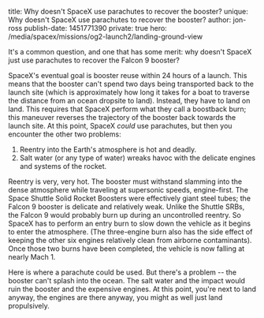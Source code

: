 title: Why doesn't SpaceX use parachutes to recover the booster?
unique: Why doesn't SpaceX use parachutes to recover the booster?
author: jon-ross
publish-date: 1451771390
private: true
hero: /media/spacex/missions/og2-launch2/landing-ground-view

It's a common question, and one that has some merit: why doesn't
SpaceX just use parachutes to recover the Falcon 9 booster?

SpaceX's eventual goal is booster reuse within 24 hours of a
launch. This means that the booster can't spend two days being
transported back to the launch site (which is approximately how long
it takes for a boat to traverse the distance from an ocean dropsite to
land). Instead, they have to land on land. This requires that SpaceX
perform what they call a boostback burn; this maneuver reverses the
trajectory of the booster back towards the launch site. At this point,
SpaceX _could_ use parachutes, but then you encounter the other two
problems:

1. Reentry into the Earth's atmosphere is hot and deadly.
2. Salt water (or any type of water) wreaks havoc with the delicate
engines and systems of the rocket.

Reentry is very, very hot. The booster must withstand slamming into
the dense atmosphere while traveling at supersonic speeds,
engine-first. The Space Shuttle Solid Rocket Boosters were effectively
giant steel tubes; the Falcon 9 booster is delicate and relatively
weak. Unlike the Shuttle SRBs, the Falcon 9 would probably burn up
during an uncontrolled reentry. So SpaceX has to perform an entry burn
to slow down the vehicle as it begins to enter the atmosphere. (The
three-engine burn also has the side effect of keeping the other six
engines relatively clean from airborne contaminants). Once those two
burns have been completed, the vehicle is now falling at nearly
Mach 1.

Here is where a parachute could be used. But there's a problem -- the
booster can't splash into the ocean. The salt water and the impact
would ruin the booster and the expensive engines. At this point,
you're next to land anyway, the engines are there anyway, you might as
well just land propulsively.
